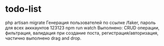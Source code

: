 # todo-list
php artisan migrate
Генерация пользователей по ссылке /faker, пароль для всех акккаунтов 123123
npm run watch
Выполнено: CRUD операции, фильтрация, валидация при создание поста, регистрация/авторизация, частично выполнено drag and drop.
